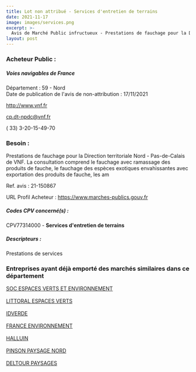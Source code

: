 ```yaml
---
title: Lot non attribué - Services d'entretien de terrains
date: 2021-11-17
image: images/services.png
excerpt: >-
  Avis de Marché Public infructueux - Prestations de fauchage pour la Direction territoriale Nord - Pas-de-Calais de VNF
layout: post
---
```


### Acheteur Public :
##### Voies navigables de France
Département : 59 - Nord<br/>
Date de publication de l'avis de non-attribution : 17/11/2021


http://www.vnf.fr

cp.dt-npdc@vnf.fr

( 33) 3-20-15-49-70
### Besoin :

Prestations de fauchage pour la Direction territoriale Nord - Pas-de-Calais de VNF. La consultation comprend le fauchage avec ramassage des produits de fauche, le fauchage des espèces exotiques envahissantes avec exportation des produits de fauche, les am

Ref. avis : 21-150867

URL Profil Acheteur : https://www.marches-publics.gouv.fr

##### Codes CPV concerné(s) :
CPV77314000 - **Services d'entretien de terrains** <br/>

##### Descripteurs :
Prestations de services <br/>

### Entreprises ayant déjà emporté des marchés similaires dans ce département
<a href="/entreprise-545/siren-315334599">SOC ESPACES VERTS ET ENVIRONNEMENT</a><br/><br/>
<a href="/entreprise-548/siren-333483949">LITTORAL ESPACES VERTS</a><br/><br/>
<a href="/entreprise-548/siren-339609661">IDVERDE</a><br/><br/>
<a href="/entreprise-554/siren-393374061">FRANCE ENVIRONNEMENT</a><br/><br/>
<a href="/entreprise-556/siren-409846870">HALLUIN</a><br/><br/>
<a href="/entreprise-565/siren-487730376">PINSON PAYSAGE NORD</a><br/><br/>
<a href="/entreprise-569/siren-513232686">DELTOUR PAYSAGES</a><br/><br/>
